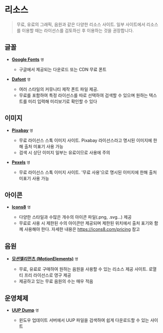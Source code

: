 # 리소스

> 무료, 유료의 그래픽, 음원과 같은 다양한 리소스 사이트. 일부 사이트에서 리소스를 이용할 때는 라이선스를 검토하신 후 이용하는 것을 권장합니다.

## 글꼴

- **[Google Fonts](https://fonts.google.com)** `영`

  - 구글에서 제공되는 다운로드 또는 CDN 무료 폰트

- **[Dafont](https://www.dafont.com)** `영`

  - 여러 스타일의 커뮤니티 제작 폰트 파일 제공.
  - 무료를 포함하여 특정 라이선스를 따로 선택하여 검색할 수 있으며 원하는 텍스트를 미리 입력해 미리보기로 확인할 수 있다

## 이미지

- **[Pixabay](https://pixabay.com)** `영`

  - 무료 라이선스 스톡 이미지 사이트. Pixabay 라이선스라고 명시된 이미지에 한해 출처 미표기 사용 가능
  - 검색 시 상단 이미지 일부는 유료이므로 사용에 주의

- **[Pexels](https://www.pexels.com)** `영`

  - 무료 라이선스 스톡 이미지 사이트. '무료 사용'으로 명시된 이미지에 한해 출처 미표기 사용 가능

## 아이콘

- **[Icons8](https://icons8.com)** `영`

  - 다양한 스타일과 수많은 개수의 아이콘 파일(.png, .svg...) 제공
  - 무료로 사용 시 제한된 수의 아이콘만 제공되며 제한된 위치에서 출처 표기와 함께 사용해야 한다. 자세한 내용은 https://icons8.com/pricing 참고

## 음원

- **[모션엘리먼츠 (MotionElements)](https://www.motionelements.com)** `영`

  - 무료, 유료로 구매하여 원하는 음원을 사용할 수 있는 리소스 제공 사이트. 로열티 프리 라이선스로 영구 제공
  - 제공하고 있는 무료 음원의 수는 매우 적음

## 운영체제

- **[UUP Dump](https://uupdump.net)** `영`

  - 윈도우 업데이트 서버에서 UUP 파일을 검색하여 쉽게 다운로드할 수 있는 사이트
